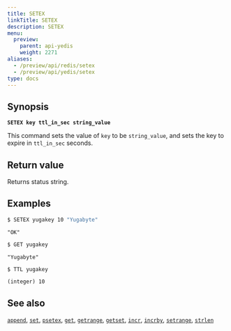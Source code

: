 ```yaml
---
title: SETEX
linkTitle: SETEX
description: SETEX
menu:
  preview:
    parent: api-yedis
    weight: 2271
aliases:
  - /preview/api/redis/setex
  - /preview/api/yedis/setex
type: docs
---
```


## Synopsis

**`SETEX key ttl_in_sec string_value`**

This command sets the value of `key` to be `string_value`, and sets the key to expire in `ttl_in_sec` seconds.

## Return value

Returns status string.

## Examples

```sh
$ SETEX yugakey 10 "Yugabyte"
```

```
"OK"
```

```sh
$ GET yugakey
```

```
"Yugabyte"
```
```sh
$ TTL yugakey
```

```
(integer) 10
```

## See also

[`append`](../append/), [`set`](../set/), [`psetex`](../psetex/), [`get`](../get/), [`getrange`](../getrange/), [`getset`](../getset/), [`incr`](../incr/), [`incrby`](../incrby/), [`setrange`](../setrange/), [`strlen`](../strlen/)
